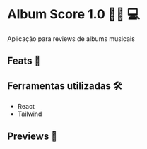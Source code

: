 # Album Score 1.0 :man_office_worker: :computer:	

Aplicação para reviews de albums musicais

## Feats :star2:	

## Ferramentas utilizadas :hammer_and_wrench:

- React
- Tailwind

## Previews :eyes:	








